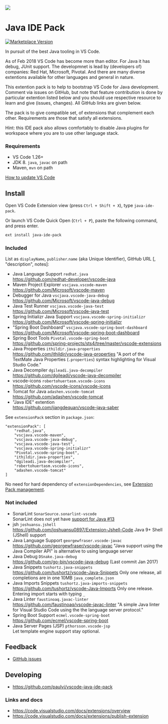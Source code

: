 ![](https://raw.githubusercontent.com/paulvi/vscode-java-ide-pack/master/duke-plug.png)

# Java IDE Pack

[![Marketplace Version](https://vsmarketplacebadge.apphb.com/version/pverest.java-ide-pack.svg "Current Release")](https://marketplace.visualstudio.com/items?itemName=pverest.java-ide-pack)

In pursuit of the best Java tooling in VS Code.

As of Feb 2018 VS Code has become more than editor. 
For Java it has debug, JUnit support.
The developmnet is lead by (developers of) companies: Red Hat, Microsoft, Pivotal. And there are many diverse extentions available for other languages and general in nature. 

This extention pack is to help to bootstrap VS Code for Java development. Comment via issues on GitHub,
but note that feature contribution is done by particular extention listed below and you should use respective resource to learn and give (issues, changes).  All GitHub links are given below.

The pack is to give compatible set, of extensions that complement each other. Requirements are those that satisfy all extensions.

Hint: this IDE pack also allows comfortably to disable Java plugins for workspace where you are to use other language stack.

### Requirements

- VS Code 1.26+
- JDK 8. `java`, `javac` on path
- Maven, `mvn` on path

[How to update VS Code](http://dailydotnettips.com/2015/07/07/4-simple-steps-auto-update-to-visual-studio-code/)

## Install

Open VS Code Extension view (press `Ctrl + Shift + X`), type `java-ide-pack`.

Or launch VS Code Quick Open (`Ctrl + P`), paste the following command, and press enter.
```bash
ext install java-ide-pack
```
<!--
[How to install extention offline](https://stackoverflow.com/questions/37071388/how-to-install-vscode-extensions-offline)
-->

### Included

List as `displayName`, `publisher`.`name` (aka Unique Identifier), GitHub URL
[, "description", notes]:

- Java Language Support `redhat.java`  
https://github.com/redhat-developer/vscode-java
- Maven Project Explorer `vscjava.vscode-maven`  
https://github.com/Microsoft/vscode-maven
- Debugger for Java `vscjava.vscode-java-debug`  
https://github.com/Microsoft/vscode-java-debug
- Java Test Runner `vscjava.vscode-java-test`  
https://github.com/Microsoft/vscode-java-test
- Spring Initializr Java Support `vscjava.vscode-spring-initializr`  
https://github.com/Microsoft/vscode-spring-initializr
- "Spring Boot Dashboard" `vscjava.vscode-spring-boot-dashboard`
https://github.com/Microsoft/vscode-spring-boot-dashboard
- Spring Boot Tools `Pivotal.vscode-spring-boot`  
https://github.com/spring-projects/sts4/tree/master/vscode-extensions
- Java Properties `ithildir.java-properties`  
https://github.com/ithildir/vscode-java-properties
"A port of the TextMate Java Properties (`.properties`) syntax highlighting for Visual Studio Code."
- Java Decompiler `dgileadi.java-decompiler`  
https://github.com/dgileadi/vscode-java-decompiler
- vscode-icons `robertohuertasm.vscode-icons`  
https://github.com/vscode-icons/vscode-icons
- Tomcat for Java `adashen.vscode-tomcat`  
https://github.com/adashen/vscode-tomcat
- "Java IDE" extention  
<https://github.com/jiangdequan/vscode-java-saber>

See `extensionPack` section in `package.json`:

    "extensionPack": [ 
        "redhat.java",
        "vscjava.vscode-maven",
        "vscjava.vscode-java-debug",
        "vscjava.vscode-java-test",
        "vscjava.vscode-spring-initializr"
        "Pivotal.vscode-spring-boot",
        "ithildir.java-properties",
        "dgileadi.java-decompiler", 
        "robertohuertasm.vscode-icons",
        "adashen.vscode-tomcat"
    ]

No need for hard dependency of `extensionDependencies`, see [Extension Pack management](https://code.visualstudio.com/updates/v1_26#_extension-pack-management).

### Not included

- SonarLint `SonarSource.sonarlint-vscode`    
SonarLint does not yet have [support for Java #13](https://github.com/SonarSource/sonarlint-vscode/pull/13)
- jsh
`joshuansu.jshell`  
https://github.com/joshuansu0897/Extension-Jshell-Code
Java 9+ Shell (JShell) support
- Java Language Support
`georgewfraser.vscode-javac`  
https://github.com/georgewfraser/vscode-javac
"Java support using the Java Compiler API" is alternative to using language server
- Java Debug
`DSnake.java-debug`  
https://github.com/go-bin/vscode-java-debug
(Last commit Jan 2017)
- Java Snippets
`tushortz.java-snippets`  
https://github.com/tushortz/vscode-Java-Snippets
Only one release, all completions are in one 10MB `java_complete.json`
- Java Imports Snippets
`tushortz.java-imports-snippets`  
https://github.com/tushortz/vscode-Java-Imports
Only one release. Entering import starts with typing `_`
- Java Linter
`faustinoaq.javac-linter`  
https://github.com/faustinoaq/vscode-javac-linter
"A simple Java linter for Visual Studio Code using the the language server protocol."
- Spring Boot Support `ecmel.vscode-spring-boot`  
https://github.com/ecmel/vscode-spring-boot
- Java Server Pages (JSP) `pthorsson.vscode-jsp`  
Let template engine support stay optional.

## Feedback

- [GitHub issues](https://github.com/paulvi/vscode-java-ide-pack/issues)

## Developing

- https://github.com/paulvi/vscode-java-ide-pack

### Links and docs

- https://code.visualstudio.com/docs/extensions/overview
- https://code.visualstudio.com/docs/extensions/publish-extension

